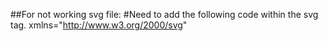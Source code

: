 ##For not working svg file:
#Need to add the following code within the svg tag.
xmlns="http://www.w3.org/2000/svg"

